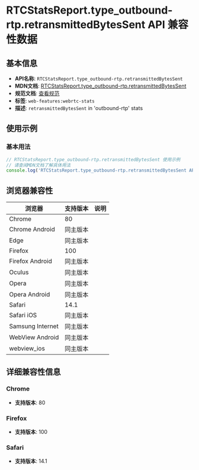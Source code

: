 # RTCStatsReport.type_outbound-rtp.retransmittedBytesSent API 兼容性数据

## 基本信息

- **API名称**: `RTCStatsReport.type_outbound-rtp.retransmittedBytesSent`
- **MDN文档**: [RTCStatsReport.type_outbound-rtp.retransmittedBytesSent](https://developer.mozilla.org/docs/Web/API/RTCOutboundRtpStreamStats/retransmittedBytesSent)
- **规范文档**: [查看规范](https://w3c.github.io/webrtc-stats/#dom-rtcoutboundrtpstreamstats-retransmittedbytessent)
- **标签**: `web-features:webrtc-stats`
- **描述**: `retransmittedBytesSent` in 'outbound-rtp' stats

## 使用示例

### 基本用法

```javascript
// RTCStatsReport.type_outbound-rtp.retransmittedBytesSent 使用示例
// 请查阅MDN文档了解具体用法
console.log('RTCStatsReport.type_outbound-rtp.retransmittedBytesSent API');
```

## 浏览器兼容性

| 浏览器 | 支持版本 | 说明 |
|--------|----------|------|
| Chrome | 80 |  |
| Chrome Android | 同主版本 |  |
| Edge | 同主版本 |  |
| Firefox | 100 |  |
| Firefox Android | 同主版本 |  |
| Oculus | 同主版本 |  |
| Opera | 同主版本 |  |
| Opera Android | 同主版本 |  |
| Safari | 14.1 |  |
| Safari iOS | 同主版本 |  |
| Samsung Internet | 同主版本 |  |
| WebView Android | 同主版本 |  |
| webview_ios | 同主版本 |  |

## 详细兼容性信息

### Chrome

- **支持版本**: 80

### Firefox

- **支持版本**: 100

### Safari

- **支持版本**: 14.1


